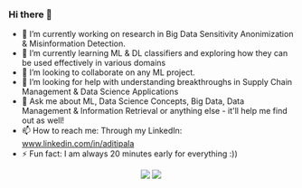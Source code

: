 ### Hi there 👋


- 🔭 I’m currently working on research in Big Data Sensitivity Anonimization & Misinformation Detection.
- 🌱 I’m currently learning ML & DL classifiers and exploring how they can be used effectively in various domains
- 👯 I’m looking to collaborate on any ML project.
- 🤔 I’m looking for help with understanding breakthroughs in Supply Chain Management & Data Science Applications 
- 💬 Ask me about ML, Data Science Concepts, Big Data, Data Management & Information Retrieval or anything else - it'll help me find out as well!
- 📫 How to reach me: Through my LinkedIn: www.linkedin.com/in/aditipala
- ⚡ Fun fact: I am always 20 minutes early for everything :))

<p  align="center">
<a href= "https://www.linkedin.com/in/aditipala/"><img src="https://img.icons8.com/material-outlined/30/000000/linkedin.png"/></a>
<a href= "http://www.github.com/aditinpala"><img src="https://img.icons8.com/windows/32/000000/github.png"/></a>
</p>
